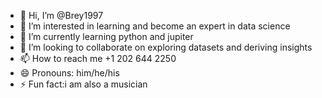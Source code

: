 - 👋 Hi, I’m @Brey1997
- 👀 I’m interested in learning and become an expert in data science
- 🌱 I’m currently learning python and jupiter
- 💞️ I’m looking to collaborate on exploring datasets and deriving insights
- 📫 How to reach me +1 202 644 2250
- 😄 Pronouns: him/he/his
- ⚡ Fun fact:i am also a musician

<!---
Brey1997/Brey1997 is a ✨ special ✨ repository because its `README.md` (this file) appears on your GitHub profile.
You can click the Preview link to take a look at your changes.
--->
